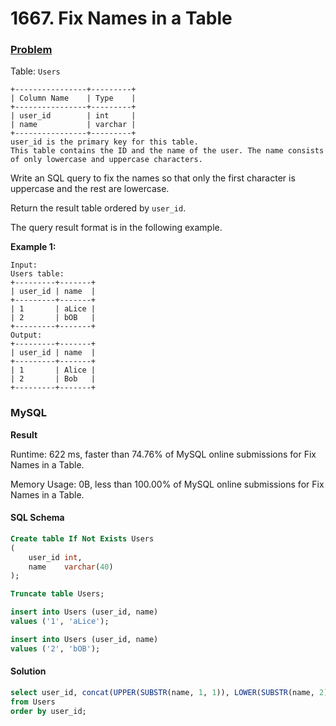 # 1667. Fix Names in a Table

### [Problem](https://leetcode.com/problems/fix-names-in-a-table/description/)

Table: `Users`

```
+----------------+---------+
| Column Name    | Type    |
+----------------+---------+
| user_id        | int     |
| name           | varchar |
+----------------+---------+
user_id is the primary key for this table.
This table contains the ID and the name of the user. The name consists of only lowercase and uppercase characters.
```

Write an SQL query to fix the names so that only the first character is uppercase and the rest are lowercase.

Return the result table ordered by `user_id`.

The query result format is in the following example.

**Example 1:**

```
Input: 
Users table:
+---------+-------+
| user_id | name  |
+---------+-------+
| 1       | aLice |
| 2       | bOB   |
+---------+-------+
Output:
+---------+-------+
| user_id | name  |
+---------+-------+
| 1       | Alice |
| 2       | Bob   |
+---------+-------+
```

### MySQL

**Result**

Runtime: 622 ms, faster than 74.76% of MySQL online submissions for Fix Names in a Table.

Memory Usage: 0B, less than 100.00% of MySQL online submissions for Fix Names in a Table.

#### SQL Schema

```sql
Create table If Not Exists Users
(
    user_id int,
    name    varchar(40)
);

Truncate table Users;

insert into Users (user_id, name)
values ('1', 'aLice');

insert into Users (user_id, name)
values ('2', 'bOB');
```

#### Solution

```sql
select user_id, concat(UPPER(SUBSTR(name, 1, 1)), LOWER(SUBSTR(name, 2))) as name
from Users
order by user_id;
```
